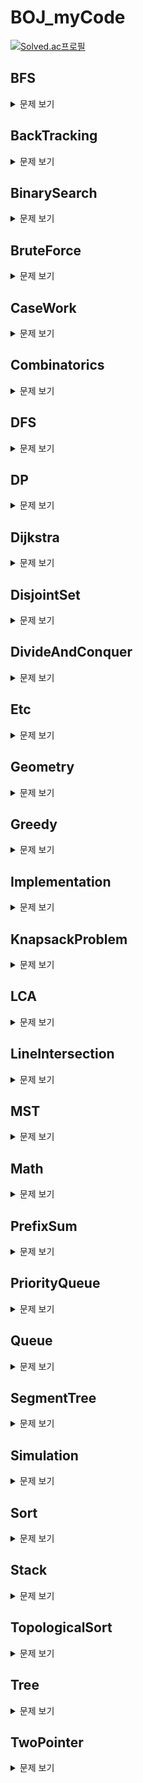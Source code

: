 # BOJ_myCode  
[![Solved.ac프로필](http://mazassumnida.wtf/api/v2/generate_badge?boj=7dudtj)](https://solved.ac/7dudtj)

## BFS
<details>
<summary>
문제 보기
</summary>
<div markdown="1">
  
1260_DFS와 BFS.java
  
1260_DFS와 BFS.py
  
1325_효율적인 해킹.java
  
1325_효율적인 해킹.py
  
1600_말이 되고픈 원숭이.java

1697_숨바꼭질.java
  
1939_중량제한.java

1981_배열에서 이동.java
  
2146_다리 만들기.java
  
2151_거울 설치.java
  
2178_미로 탐색.java
  
2206_벽 부수고 이동하기.java
  
2606_바이러스.java  
  
2606_바이러스.py
  
2638_치즈.java
  
3055_탈출.java
  
4803_트리.java
  
7562_나이트의 이동.java
  
7569_토마토.java
  
7576_토마토.java
  
11724_연결 요소의 개수.java
  
14502_연구소.java
  
16953_A → B.java
   
22352_항체 인식.java
  
24542_튜터-튜티 관계의 수.java
  
24545_Y.java

25919_Lost Edge.java
  
27211_도넛 행성.java
</div>
</details>

## BackTracking
<details>
<summary>
문제 보기
</summary>
<div markdown="1">
  
1182_부분수열의 합.java
  
1759_암호 만들기.java
  
1799_비숍.java
  
1987_알파벳.java

2239_스도쿠.java

2580_스도쿠.java

2661_좋은수열.java

6603_로또.java

9663_N-Queen.java
  
12100_2048 (Easy).java
  
14888_연산자 끼워넣기.java
  
14889_스타트와 링크.java

15649_N과 M (1).java

15650_N과 M (2).java
  
15651_N과 M (3).java

15652_N과 M (4).java

15654_N과 M (5).java

15657_N과 M (8).java

15686_치킨 배달.java
  
17135_캐슬 디펜스.java
</div>
</details>

## BinarySearch
<details>
<summary>
문제 보기
</summary>
<div markdown="1">
  
1300_K번째 수.java
  
1654_랜선 자르기.java

1764_듣보잡.java
  
1920_수 찾기.java
  
1920_수 찾기.py
  
1939_중량제한.java

1981_배열에서 이동.java

2110_공유기 설치.java

2143_두 배열의 합.java
  
2343_기타 레슨.java

2467_용액.java

2470_두 용액.java

2473_세 용액.java
  
2512_예산.java

2805_나무 자르기.java
</div>
</details>

## BruteForce
<details>
<summary>
문제 보기
</summary>
<div markdown="1">
  
1018_체스판 다시 칠하기.java
  
1182_부분수열의 합.java

1436_영화감독 숌.java
  
1535_안녕.java

1759_암호 만들기.java
  
2231_분해합.java

2309_일곱 난쟁이.java
  
2309_일곱 난쟁이.py
  
2501_약수 구하기.py
  
2502_떡 먹는 호랑이.java
  
2798_블랙잭.java

9663_N-Queen.java
  
10211_Maximum Subarray.java
  
12100_2048 (Easy).java

14500_테트로미노.java
  
14888_연산자 끼워넣기.java
  
14889_스타트와 링크.java

15686_치킨 배달.java
  
17626_Four Squares.java
  
22351_수학은 체육과목 입니다 3.java
  
24725_엠비티아이.java
</div>
</details>

## CaseWork
<details>
<summary>
문제 보기
</summary>
<div markdown="1">
  
13698_Hawk eyes.java
  
15873_공백 없는 A+B.java
  
17387_선분 교차 2.java
</div>
</details>

## Combinatorics
<details>
<summary>
문제 보기
</summary>
<div markdown="1">
  
1010_다리 놓기.java

1256_사전.java

2407_조합.java
  
3049_다각형의 대각선.java

6603_로또.java
  
10972_다음 순열.java
  
10973_이전 순열.java

11050_이항 계수 1.java

11051_이항 계수 2.java

15686_치킨 배달.java
  
16395_파스칼의 삼각형.java
  
17135_캐슬 디펜스.java
</div>
</details>

## DFS
<details>
<summary>
문제 보기
</summary>
<div markdown="1">
  
1012_유기농 배추.java

1167_트리의 지름.java

1260_DFS와 BFS.java
  
1260_DFS와 BFS.py
  
1520_내리막 길.java
  
1926_그림.java

1967_트리의 지름.java

1987_알파벳.java

2250_트리의 높이와 너비.java

2573_빙산.java

2583_영역 구하기.java

2606_바이러스.java
  
2606_바이러스.py

2644_촌수계산.java

2667_단지번호붙이기.java
  
2667_단지번호붙이기.py

4963_섬의 개수.java

10026_적록색약.java

11725_트리의 부모 찾기.java
  
16946_벽 부수고 이동하기 4.java
</div>
</details>

## DP
<details>
<summary>
문제 보기
</summary>
<div markdown="1">
  
1003_피보나치 함수.java
  
1005_ACM Craft.java
  
1149_RGB거리.java

1256_사전.java
  
1309_동물원.java

1463_1로 만들기.java
  
1463_1로 만들기.py
  
1495_기타리스트.java
  
1516_게임 개발.java
  
1520_내리막 길.java
  
1535_안녕.java
  
1660_캡틴 이다솜.java
  
1699_제곱수의 합.java
  
1788_피보나치 수의 확장.java
  
1793_타일링.java
  
1890_점프.java
  
1904_01타일.java
  
1912_연속합.
  
1915_가장 큰 정사각형.java

1932_정수 삼각형.java

1937_욕심쟁이 판다.java
  
1958_LCS 3.java
  
1965_상자넣기.java
  
2056_작업.java
  
2156_포도주 시식.java

2193_이친수.java

2293_동전 1.java
  
2294_동전 2.java
  
2302_극장 좌석.java

2342_Dance Dance Revolution.java
  
2410_2의 멱수의 합.java
  
2491_수열.java
  
2502_떡 먹는 호랑이.java

2579_계단 오르기.java
  
2611_자동차경주.java
  
2629_양팔저울.java
  
2670_연속부분최대곱.java

2748_피보나치 수 2.java
  
2748_피보나치 수 2.py
  
2775_부녀회장이 될테야.java
  
2839_설탕 배달.py
  
4883_삼각 그래프.java
  
5582_공통 부분 문자열.java
  
7579_앱.java
  
8394_악수.java
  
9084_동전.java
  
9184_신나는 함수 실행.java
  
9251_LCS.java
  
9252_LCS 2.java
  
9461_파도반 수열.java
  
9465_스티커.java

9507_Generations of Tribbles.cpp

9625_BABBA.java
  
9657_돌 게임 3.java
  
9658_돌 게임 4.java
  
10164_격자상의 경로.java
  
10211_Maximum Subarray.java
  
10217_KCM Travel.java
  
10826_피보나치 수 4.java
  
10844_쉬운 계단 수.java

10870_피보나치 수 5.java
  
11048_이동하기.java

11051_이항 계수 2.java
  
11052_카드 구매하기.java
  
11053_가장 긴 증가하는 부분 수열.java
  
11053_가장 긴 증가하는 부분 수열.py
  
11054_가장 긴 바이토닉 부분 수열.java
  
11055_가장 큰 증가 부분 수열.java
  
11057_오르막 수.java
  
11060_점프 점프.java

11066_파일 합치기.java
  
11660_구간 합 구하기 5.java
  
11722_가장 긴 감소하는 부분 수열.java
  
11726_2xn 타일링.java
  
11727_2xn 타일링 2.java
  
12026_BOJ 거리.java
  
12849_본대 산책.java
  
12852_1로 만들기 2.java
  
12865_평범한 배낭.java
  
12920_평범한 배낭 2.java

13301_타일 장식물.java
  
13699_점화식.java
  
14494_다이나믹이 뭐예요?.java
  
14495_피보나치 비스무리한 수열.java
  
14501_퇴사.java
  
14567_선수과목 (Prerequisite).java
  
14916_거스름돈.java
  
15624_피보나치 수 7.java
  
15988_1, 2, 3 더하기 3.java
  
15990_1, 2, 3 더하기 5.java
  
16395_파스칼의 삼각형.java

17404_RGB거리 2.java
  
17626_Four Squares.java
  
18353_병사 배치하기.java
  
22983_조각 체스판.java
  
23029_시식 코너는 나의 것.java
  
27210_신을 모시는 사당.java
  
27212_미팅.java
</div>
</details>

## Dijkstra
<details>
<summary>
문제 보기
</summary>
<div markdown="1">
  
1162_도로포장.java
  
1238_파티.java
  
1261_알고스팟.java
  
1446_지름길.java
  
1504_특정한 최단 경로.java
  
1753_최단경로.java

1916_최소비용 구하기.java
  
2151_거울 설치.java

2211_네트워크 복구.java

4485_녹색 옷 입은 애가 젤다지?.java

5972_택배 배송.java

9370_미확인 도착지.java
  
10217_KCM Travel.java

10282_해킹.java
  
11779_최소비용 구하기 2.java
  
16681_등산.java

18352_특정 거리의 도시 찾기.java
</div>
</details>

## DisjointSet
<details>
<summary>
문제 보기
</summary>
<div markdown="1">
  
1043_거짓말.java
  
1717_집합의 표현.java
  
1976_여행 가자.java
  
2162_선분 그룹.java
  
4803_트리.java
  
16562_친구비.java
  
20040_사이클 게임.java
</div>
</details>

## DivideAndConquer
<details>
<summary>
문제 보기
</summary>
<div markdown="1">
  
1074_Z.java
  
1780_종이의 개수.java
  
1992_쿼드트리.java
  
2263_트리의 순회.java
  
2447_별 찍기 - 10.java
  
2448_별 찍기 - 11.java
  
2630_색종이 만들기.java
  
10830_행렬 제곱.java
</div>
</details>

## Etc
<details>
<summary>
문제 보기
</summary>
<div markdown="1">
  
1237_정ㅋ벅ㅋ.py

1264_모음의 개수.cpp

2555_생일 출력하기.py

4999_아!.java

5586_JOI와 IOI.java

5704_팬그램.cpp
  
5875_오타.java

9999_구구.txt

10718_We love kriii.txt

10815_숫자 카드.java

10816_숫자 카드 2.java

10874_이교수님의 시험.py

10943_랜덤 게임~.txt

10948_Daily 로또.cpp

11506_占쏙옙.txt

11655_ROT13.java

11945_뜨거운 붕어빵.cpp

12096_.txt

13163_닉네임에 갓 붙이기.py

14405_피카츄.py

14645_와이버스 부릉부릉.txt

15641_.txt

15802_타노스.txt

15913_가위 바위 보 999.txt

16076_휴식이 필요해.py

16170_오늘의 날짜는?.txt

17202_핸드폰 번호 궁합.java

17295_엔드게임 스포일러.txt
  
23306_binary는 호남선.java
  
24553_팰린드롬 게임.java
  
24727_인지융~.java
  
24905_24905번 문제.txt
</div>
</details>

## Geometry
<details>
<summary>
문제 보기
</summary>
<div markdown="1">
  
1002_터렛.java
  
1085_직사각형에서 탈출.py
  
1297_TV 크기.java
  
1485_정사각형.java
  
2162_선분 그룹.java
  
2166_다각형의 면적.java
  
2477_참외밭.java
  
3009_네 번째 점.java
  
3053_택시 기하학.java
  
4153_직각삼각형.java
  
6439_교차.java
  
10569_다면체.java

12781_PIZZA ALVOLOC.java
  
14681_사분면 고르기.java .c
  
16486_운동장 한 바퀴.java
  
17386_선분 교차 2.java
  
17387_선분 교차 2.java
</div>
</details>

## Greedy
<details>
<summary>
문제 보기
</summary>
<div markdown="1">
  
1026_보물.cpp
  
1202_보석 도둑.java
  
1339_단어 수학.java
  
1715_카드 정렬하기.java
  
1781_컵라면.java
  
1931_회의실 배정.java
  
1946_신입 사원.java
  
2109_순회강연.java
  
2212_센서.java
  
2217_로프.java
  
2457_공주님의 정원.java
  
2812_크게 만들기.java
  
2839_설탕 배달.py
  
4796_캠핑.java
  
11047_동전 0.java
  
11399_ATM.py
  
13904_과제.java
  
14916_거스름돈.java
  
15903_카드 합체 놀이.java
  
15904_UCPC는 무엇의 약자일까?.py
  
16953_A → B.java
  
20117_호반우 상인의 이상한 품질 계산법.java
  
23028_5학년은 다니기 싫어요.java
  
23305_수강변경.java

25918_북극곰은 괄호를 찢어.java
</div>
</details>

## Implementation
<details>
<summary>
문제 보기
</summary>
<div markdown="1">
  
1000_A+B.java .py .cpp .c

1001_A-B.c

1008_AdivB.c
  
1100_하얀 칸.py

1110_더하기 사이클.py

1152_단어의 개수.py

1157_단어 공부.cpp

1193_분수찾기.py

1284_집 주소.java

1316_그룹 단어 체커.cpp

1330_두 수 비교하기.cpp .c

1547_공.java

1748_수 이어 쓰기 1.java

1924_2007년.py
  
2002_추월.java

2010_플러그.py

2174_로봇 시뮬레이션.java

2420_사파리월드.c

2438_별 찍기 - 1.py .java .c

2439_별 찍기 - 2.py

2440_별 찍기 - 3.py

2441_별 찍기 - 4.py

2442_별 찍기 - 5.py

2443_별 찍기 - 6.py

2444_별 찍기 - 7.py

2445_별 찍기 - 8.py

2446_별 찍기 - 9.py

2448_별 찍기 - 11.java

2455_지능형 기차.py
  
2477_참외밭.java

2490_윷놀이.cpp

2522_별 찍기 - 12.py

2523_별 찍기 - 13.cpp

2556_별 찍기 - 14.cpp

2557_Hello World.cpp .java .py .c

2562_최댓값.py

2566_최댓값.java

2576_홀수.py
  
2638_치즈.java

2675_문자열 반복.py

2711_오타맨 고창영.cpp

2739_구구단.py .c

2741_N 찍기.py .c

2742_기찍 N.py

2743_단어 길이 재기.py

2744_대소문자 바꾸기.cpp

2753_윤년.py .c

2754_학점계산.cpp

2755_이번학기 평점은 몇점?.cpp
  
2775_부녀회장이 될테야.java

2789_유학 금지.cpp

2857_FBI.cpp

2902_KMP는 왜 KMP일까?.py

2908_상수.py

2920_음계.py

2941_크로아티아 알파벳.py

2947_나무 조각.cpp

2953_나는 요리사다.py

2966_찍기.cpp

3009_네 번째 점.java

3047_ABC.py

3058_짝수를 찾아라.cpp
  
3111_검열.java

3190_뱀.java

4493_가위 바위 보?.cpp

4673_셀프 넘버.py

5217_쌍의 합.cpp

5337_웰컴.py

5338_마이크로소프트 로고.py

5339_콜센터.py
  
5430_AC.java

5554_심부름 가는 길.py

5575_타임 카드.cpp

5597_과제 안 내신 분..?.py

5622_다이얼.py

7287_등록.py .c

7567_그릇.py

7568_덩치.java

8958_OX퀴즈.py

9095_1, 2, 3 더하기.py

9316_Hello Judge.py

9498_시험 성적.py .c

9653_스타워즈 로고.py

9654_나부 함대 데이터.py
  
9933_민균이의 비밀번호.java

10101_삼각형 외우기.cpp
  
10102_개표.cpp

10170_NFC West vs North.py

10171_고양이.py .c

10172_개.py .c

10699_오늘 날짜.py .c

10757_큰 수 A+B.cpp

10797_10부제.py

10807_개수 세기.cpp

10808_알파벳 개수.py

10809_알파벳 찾기.py

10817_세 수.py

10869_사칙연산.c

10871_X보다 작은 수.py .c

10872_팩토리얼.py .c

10886_0 = not cute / 1 = cute.cpp

10926_??!.py

10950_A+B - 3.py .c

10951_A+B - 4.cpp .c

10952_A+B - 5.py .c

10953_A+B - 6.py

10987_모음의 개수.cpp
  
10988_팰린드롬인지 확인하기.java

10988_팰린드롬인지 확인하기.py

10990_별 찍기 - 15.cpp

10998_AxB.c

11365_!밀비 급일.py

11382_꼬마 정민.c

11654_아스키 코드.py

11718_그대로 출력하기.cpp

11719_그대로 출력하기 2.cpp

11721_열 개씩 끊어 출력하기.py

11723_집합.java

11942_고려대는 사랑입니다.py
  
12100_2048 (Easy).java

13419_탕수육.py
  
13698_Hawk eyes.java

13752_히스토그램.cpp

14499_주사위 굴리기.java

14500_테트로미노.java
  
14503_로봇 청소기.java

14581_팬들에게 둘러싸인 홍준.cpp

14681_사분면 고르기.java .c
  
14890_경사로.java
  
14891_톱니바퀴.java

15552_빠른 A+B.py .c

15680_연세대학교.cpp
  
15685_드래곤 커브.java

15686_치킨 배달.java

15733_나는 누구인가.txt

15890_전국 대학생 프로그래밍 대회 동아리 연합 여름 대회 2018.py

15962_새로운 시작.py

15963_CASIO.cpp

16674_2018년을 되돌아보며.cpp
  
17135_캐슬 디펜스.java
  
17140_이차원 배열과 연산.java

17201_자석 체인.java

17204_죽음의 게임.java

17363_우유가 넘어지면?.java

17388_와글와글 숭고한.java
  
17608_막대기.java
  
17608_막대기.py
  
21608_상어 초등학교.java
  
21866_추첨을 통해 커피를 받자.java
  
21867_Java Bitecode.java
  
22351_수학은 체육과목 입니다 3.java
  
23027_1번 문제의 상태가...?.java
  
23080_스키테일 암호.java
  
23303_이 문제는 D2 입니다..java

23305_수강변경.java
  
23309_철도 공사.java
  
24544_카카오뷰 큐레이팅 효용성 분석.java
  
24724_현대모비스와 함께하는 부품 관리.java
  
24725_엠비티아이.java
  
24883_자동완성.java
  
24883_자동완성.py
  
24900_한별 찍기.txt

25083_새싹.c

25919_연세여 사랑한다.java
</div>
</details>

## KnapsackProblem
<details>
<summary>
문제 보기
</summary>
<div markdown="1">
  
1535_안녕.java
  
2629_양팔저울.java
  
7579_앱.java
  
9084_동전.java
  
12865_평범한 배낭.java
  
12920_평범한 배낭 2.java
</div>
</details>

## LCA
<details>
<summary>
문제 보기
</summary>
<div markdown="1">
  
1761_정점들의 거리.java
  
3176_도로 네트워크.java
  
3584_가장 가까운 공통 조상.java
  
8012_한동이는 영업사원!.java
  
11437_LCA.java
  
11438_LCA 2.java
  
11812_K진 트리.java
  
13511_트리와 쿼리 2.java
  
15480_LCA와 쿼리.java
</div>
</details>

## LineIntersection
<details>
<summary>
문제 보기
</summary>
<div markdown="1">
  
2162_선분 그룹.java
  
6439_교차.java
  
12781_PIZZA ALVOLOC.java
  
17386_선분 교차 1.java
  
17387_선분 교차 2.java
</div>
</details>

## MST
<details>
<summary>
문제 보기
</summary>
<div markdown="1">
  
1197_최소 스패닝 트리.java
  
1368_물대기.java

1414_불우이웃돕기.java

1647_도시 분할 계획.java

1774_우주신과의 교감.java

1922_네트워크 연결.java

2887_행성 터널.java

4386_별자리 만들기.java

6497_전력난.java
  
10423_전기가 부족해.java
  
13418_학교 탐방하기.java

14621_나만 안되는 연애.java

16398_행성 연결.java
</div>
</details>

## Math
<details>
<summary>
문제 보기
</summary>
<div markdown="1">
  
1000_A+B.java .py .cpp .c

1001_A-B.py .c
  
1002_터렛.java

1008_AdivB.py .c

1011_Fly me to the Alpha Centauri.java

1016_제곱 ㄴㄴ 수.java

1085_직사각형에서 탈출.py

1094_막대기.py

1212_8진수 2진수.java

1271_엄청난 부자.java
  
1297_TV 크기.java

1476_날짜 계산.py

1546_평균.py

1550_16진수.py

1629_곱셈.java
  
1699_제곱수의 합.java

1712_손익분기점.java
  
1788_피보나치 수의 확장.java

1929_소수 구하기.java

1934_최소공배수.py

1977_완전제곱수.py

1978_소수 찾기.py

2163_초콜릿 자르기.py

2292_벌집.java

2420_사파리월드.c

2475_검증수.py

2476_주사위 게임.cpp
  
2501_약수 구하기.py
  
2502_떡 먹는 호랑이.java

2530_인공지능 시계.cpp

2558_A+B - 2.py

2577_숫자의 개수.py

2588_곱셈.py

2609_최대공약수와 최소공배수.py

2702_초6 수학.cpp

2739_구구단.py .c

2745_진법 변환.java

2747_피보나치 수.py
  
2748_피보나치 수 2.java
  
2748_피보나치 수 2.py

2753_윤년.py .c
  
2775_부녀회장이 될테야.java

2839_설탕 배달.py

2845_파티가 끝나고 난 뒤.cpp

2869_달팽이는 올라가고 싶다.java

2884_알람 시계.java

2914_저작권.cpp

2935_소음.java

2959_거북이.java

2965_캥거루 세마리.py

3003_킹, 퀸, 룩, 비숍, 나이트, 폰.py

3046_R2.py
  
3049_다각형의 대각선.java

3052_나머지.java
  
3053_택시 기하학.java

4153_직각삼각형.cpp

4344_평균은 넘겠지.java
  
4375_1.java

4504_배수 찾기.cpp

4766_일반 화학 실험.cpp
  
4796_캠핑.java

4880_다음수.cpp

5032_탄산 음료.cpp

5063_TGN.cpp

5361_전투 드로이드 가격.py

5522_카드 게임.py

5532_방학 숙제.cpp

5543_상근날드.py

5565_영수증.py

5596_시험 점수.cpp

5613_계산기 프로그램.cpp

5717_상근이의 친구들.cpp

5988_홀수일까 짝수일까.cpp

6322_직각 삼각형의 두 변.cpp

6359_만취한 상범.cpp

6603_로또.java

8393_합.py
  
8394_악수.java

9546_3000번 버스.cpp
  
9655_돌 게임.java
  
9656_돌 게임 2.java

9713_Sum of Odd Sequence.java

10039_평균 점수.py
  
10164_격자상의 경로.java

10250_ACM 호텔.cpp

10430_나머지.py

10569_다면체.java

10707_수도요금.py

10818_최소, 최대.py

10833_사과.java

10869_사칙연산.py .c

10871_X보다 작은 수.py .c

10872_팩토리얼.py .c

10950_A+B - 3.py .c

10951_A+B - 4.cpp .c

10952_A+B - 5.py .c
  
10972_다음 순열.java
  
10973_이전 순열.java

10998_AxB.py .c

11006_남욱이의 닭장.cpp

11021_A+B - 7.py

11022_A+B - 8.py

11109_괴짜 교수.cpp

11320_삼각 무늬 - 1.cpp

11382_꼬마 정민.c

11720_숫자의 합.py
  
11812_K진 트리.java

11816_8진수, 10진수, 16진수.java
  
12920_평범한 배낭 2.java
  
13458_시험 감독.java

14918_더하기.cpp

15353_큰 수 A+B (2).java

15552_빠른 A+B.py .c

15596_정수 N개의 합.java
  
15624_피보나치 수 7.java

15633_Fan Death.py

15667_2018 연세대학교 프로그래밍 경진대회.py

15727_조별과제를 하려는데 조장이 사라졌다.py
  
15873_공백 없는 A+B.java

15894_수학은 체육과목입니다.py

16394_홍익대학교.cpp
  
16395_파스칼의 삼각형.java

16430_제리와 톰.cpp
  
16486_운동장 한 바퀴.java

16673_고려대학교에는 공식 와인이 있다.cpp

17072_아스키 아트.cpp

17203_∑|ΔEasyMAX|.java

17362_수학은 체육과목 입니다 2.java
  
22984_반짝반짝 2.java
  
23037_5의 수난.java
  
24544_카카오뷰 큐레이팅 효용성 분석.java
  
24552_올바른 괄호.java
  
24723_녹색거탑.java
  
24726_미적분학 입문하기 2.java

25921_건너 아는 사이.java
</div>
</details>

## PrefixSum
<details>
<summary>
문제 보기
</summary>
<div markdown="1">
  
2143_두 배열의 합.java
  
2559_수열.java
  
2851_슈퍼 마리오.java
  
3020_개똥벌레.java
  
5875_오타.java
  
10211_Maximum Subarray.java
  
11660_구간 합 구하기 5.java
  
17203_EasyMAX.java
  
24552_올바른 괄호.java
  
27210_신을 모시는 사당.java
</div>
</details>

## PriorityQueue
<details>
<summary>
문제 보기
</summary>
<div markdown="1">
  
1202_보석 도둑.java
  
1655_가운데를 말해요.java
  
1715_카드 정렬하기.java
  
1766_문제집.java

1781_컵라면.java
  
1927_최소 힙.java

2075_N번째 큰 수.java

2109_순회강연.java

11279_최대 힙.java

11286_절댓값 힙.java
  
13904_과제.java

15903_카드 합체 놀이.java
</div>
</details>

## Queue
<details>
<summary>
문제 보기
</summary>
<div markdown="1">
  
1158_요세푸스 문제.java
  
1158_요세푸스 문제.py

1966_프린터 큐.java
  
2164_카드2.java
  
3111_검열.java

3190_뱀.java
  
5430_AC.java

10845_큐.java

10866_덱.java

11003_최솟값 찾기.java

11866_요세푸스 문제 0.java
  
18258_큐 2.java
</div>
</details>

## SegmentTree
<details>
<summary>
문제 보기
</summary>
<div markdown="1">

1275_커피숍2.java

2042_구간 합 구하기.java

2268_수들의 합 7.java
</div>
</details>

## Simulation
<details>
<summary>
문제 보기
</summary>
<div markdown="1">

1547_공.java
  
1966_프린터 큐.java
  
2174_로봇 시뮬레이션.java
  
2638_치즈.java
  
2947_나무 조각.cpp
  
3190_뱀.java

6359_만취한 상범.cpp
  
12100_2048 (Easy).java
  
13419_탕수육.py
  
13698_Hawk eyes.java
  
14499_주사위 굴리기.java
  
14503_로봇 청소기.java
  
14891_톱니바퀴.java
  
15685_드래곤 커브.java
  
17135_캐슬 디펜스.java
  
17140_이차원 배열과 연산.java
  
17204_죽음의 게임.java
</div>
</details>

## Sort
<details>
<summary>
문제 보기
</summary>
<div markdown="1">
  
1026_보물.cpp

1181_단어 정렬.java
  
1202_보석 도둑.java

1427_소트인사이드.py

1931_회의실 배정.java

2108_통계학.java

2109_순회강연.java

2170_선 긋기.java
  
2212_센서.java

2217_로프.java
  
2309_일곱 난쟁이.py
  
2457_공주님의 정원.java
  
2750_수 정렬하기.py

2751_수 정렬하기 2.java

2752_세수정렬.cpp

2887_행성 터널.java
  
3020_개똥벌레.java

10814_나이순 정렬.java

10989_수 정렬하기 3.java

11399_ATM.py

11650_좌표 정렬하기.java

11651_좌표 정렬하기 2.java

11557_Yangjojang of The Year.java
  
11557_Yangjojang of The Year.py
  
13904_과제.java
  
17140_이차원 배열과 연산.java
  
18870_좌표 압축.cpp
  
18870_좌표 압축.java
  
20117_호반우 상인의 이상한 품질 계산법.java
</div>
</details>

## Stack
<details>
<summary>
문제 보기
</summary>
<div markdown="1">
  
1259_팰린드롬수.java
  
1725_히스토그램.java

1874_스택 수열.java

1918_후위 표기식.java

2493_탑.java

2812_크게 만들기.java

3015_오아시스 재결합.java
  
3111_검열.java
  
6198_옥상 정원 꾸미기.java

9012_괄호.java
  
9012_괄호.py
  
9935_문자열 폭발.java

10773_제로.java

10799_쇠막대기.java

10828_스택.java
  
17608_막대기.java
  
17608_막대기.py
  
23304_아카라카.java
</div>
</details>

## TopologicalSort
<details>
<summary>
문제 보기
</summary>
<div markdown="1">
  
1005_ACM Craft.java
  
1516_게임 개발.java
  
1766_문제집.java
  
1948_임계경로.java
  
2056_작업.java
  
2252_줄 세우기.java
  
2611_자동차경주.java
  
2623_음악프로그램.java
  
2637_장난감조립.java
  
3665_최종 순위.java
  
9470_Strahler 순서.java

14567_선수과목 (Prerequisite).java
</div>
</details>

## Tree
<details>
<summary>
문제 보기
</summary>
<div markdown="1">

1068_트리.java
  
1761_정점들의 거리.java

1991_트리 순회.java

2250_트리의 높이와 너비.java

2263_트리의 순회.java
  
3176_도로 네트워크.java
  
3584_가장 가까운 공통 조상.java
  
4803_트리.java

5639_이진 검색 트리.java
  
8012_한동이는 영업사원!.java

9934_완전 이진 트리.java
  
11437_LCA.java
  
11438_LCA 2.java

11725_트리의 부모 찾기.java
  
13511_트리와 쿼리 2.java
  
15480_LCA와 쿼리.java
  
24545_Y.java
</div>
</details>

## TwoPointer
<details>
<summary>
문제 보기
</summary>
<div markdown="1">
  
2018_수들의 합.java
  
2467_용액.java
  
2470_두 용액.java
  
2473_세 용액.java
  
2559_수열.java
</div>
</details>